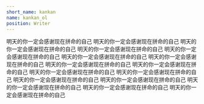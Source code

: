```yaml
---
short_name: kankan
name: kankan_ol
position: Writer
---
```


明天的你一定会感谢现在拼命的自己
明天的你一定会感谢现在拼命的自己
明天的你一定会感谢现在拼命的自己
明天的你一定会感谢现在拼命的自己
明天的你一定会感谢现在拼命的自己
明天的你一定会感谢现在拼命的自己
明天的你一定会感谢现在拼命的自己
明天的你一定会感谢现在拼命的自己
明天的你一定会感谢现在拼命的自己
明天的你一定会感谢现在拼命的自己
明天的你一定会感谢现在拼命的自己
明天的你一定会感谢现在拼命的自己
明天的你一定会感谢现在拼命的自己
明天的你一定会感谢现在拼命的自己
明天的你一定会感谢现在拼命的自己
明天的你一定会感谢现在拼命的自己